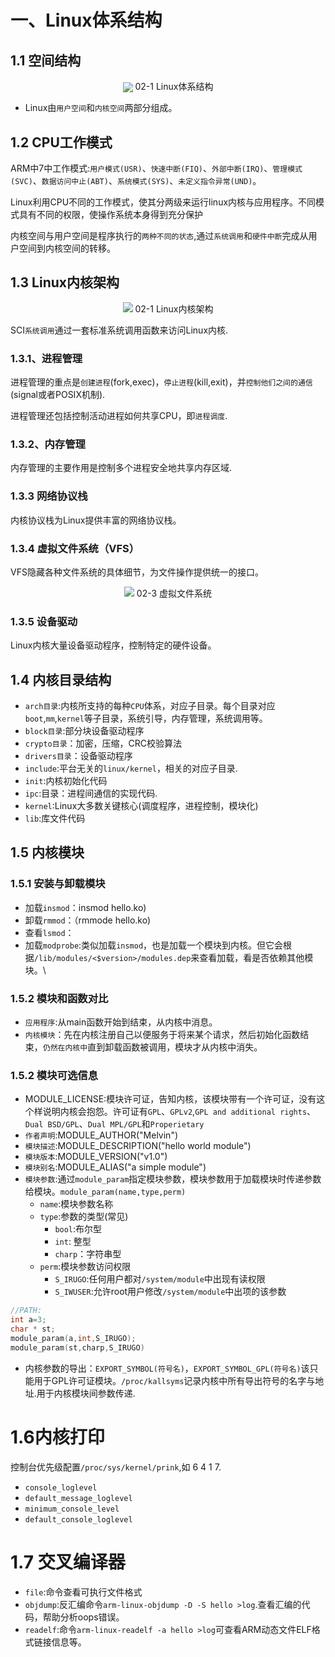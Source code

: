 # 一、Linux体系结构
## 1.1 空间结构
<center>
<image src="./image/02-1.jpg" align="center">
02-1 Linux体系结构
</center>

* Linux由`用户空间`和`内核空间`两部分组成。
## 1.2 CPU工作模式
ARM中7中工作模式:`用户模式(USR)`、`快速中断(FIQ)`、`外部中断(IRQ)`、`管理模式(SVC)`、`数据访问中止(ABT)`、`系统模式(SYS)`、`未定义指令异常(UND)`。

Linux利用CPU不同的工作模式，使其分两级来运行linux内核与应用程序。不同模式具有不同的权限，使操作系统本身得到充分保护

内核空间与用户空间是程序执行的`两种不同的状态`,通过`系统调用`和`硬件中断`完成从用户空间到内核空间的转移。

## 1.3 Linux内核架构

<center>
<image src="./image/02-2.png">
02-1 Linux内核架构
</center>

SCI`系统调用`通过一套标准系统调用函数来访问Linux内核.

### 1.3.1、进程管理

进程管理的重点是`创建进程`(fork,exec)，`停止进程`(kill,exit)，并`控制他们之间的通信`(signal或者POSIX机制).

进程管理还包括控制活动进程如何共享CPU，即`进程调度`.

### 1.3.2、内存管理
内存管理的主要作用是控制多个进程安全地共享内存区域.

### 1.3.3 网络协议栈

内核协议栈为Linux提供丰富的网络协议栈。

### 1.3.4 虚拟文件系统（VFS）

VFS隐藏各种文件系统的具体细节，为文件操作提供统一的接口。

<center>
<image src="./image/02-3.jpg">
02-3 虚拟文件系统
</center>

### 1.3.5 设备驱动

Linux内核大量设备驱动程序，控制特定的硬件设备。

## 1.4 内核目录结构

* `arch目录`:内核所支持的每种`CPU`体系，对应子目录。每个目录对应`boot`,`mm`,`kernel`等子目录，系统引导，内存管理，系统调用等。
* `block目录`:部分块设备驱动程序
* `crypto目录`：加密，压缩，CRC校验算法
* `drivers目录`：设备驱动程序
* `include`:平台无关的`linux/kernel`，相关的对应子目录.
* `init`:内核初始化代码
* `ipc`:目录：进程间通信的实现代码.
* `kernel`:Linux大多数关键核心(调度程序，进程控制，模块化)
* `lib`:库文件代码

## 1.5 内核模块
### 1.5.1 安装与卸载模块

* 加载`insmod`：insmod hello.ko)
* 卸载`rmmod`：（rmmode hello.ko)
* 查看`lsmod`：
* 加载`modprobe`:类似加载`insmod`，也是加载一个模块到内核。但它会根据`/lib/modules/<$version>/modules.dep`来查看加载，看是否依赖其他模块。\
### 1.5.2 模块和函数对比

 * `应用程序`:从main函数开始到结束，从内核中消息。
 * `内核模块`：先在内核注册自己以便服务于将来某个请求，然后初始化函数结束，`仍然在内核中`直到卸载函数被调用，模块才从内核中消失。

### 1.5.2 模块可选信息

* MODULE_LICENSE:模块许可证，告知内核，该模块带有一个许可证，没有这个样说明内核会抱怨。许可证有`GPL`、`GPLv2`,`GPL and additional rights`、`Dual BSD/GPL`、`Dual MPL/GPL`和`Properietary`
* `作者声明`:MODULE_AUTHOR("Melvin")
* `模块描述`:MODULE_DESCRIPTION("hello world module")
* `模块版本`:MODULE_VERSION("v1.0")
* `模块别名`:MODULE_ALIAS("a simple module")
* `模块参数`:通过`module_param`指定模块参数，模块参数用于加载模块时传递参数给模块。`module_param(name,type,perm)`
	* `name`:模块参数名称
	* `type`:参数的类型(常见)
		* `bool`:布尔型
		* `int`: 整型
		* `charp`：字符串型
	* `perm`:模块参数访问权限
		* `S_IRUGO`:任何用户都对`/system/module`中出现有读权限
		* `S_IWUSER`:允许root用户修改`/system/module`中出项的该参数
		
``` c
//PATH:
int a=3;
char * st;
module_param(a,int,S_IRUGO);
module_param(st,charp,S_IRUGO)
```

* 内核参数的导出：`EXPORT_SYMBOL(符号名)`，`EXPORT_SYMBOL_GPL(符号名)`该只能用于GPL许可证模块。`/proc/kallsyms`记录内核中所有导出符号的名字与地址.用于内核模块间参数传递.

# 1.6内核打印
控制台优先级配置`/proc/sys/kernel/prink`,如 6 4 1 7.

* `console_loglevel`
* `default_message_loglevel`
* `minimum_console_level`
* `default_console_loglevel`

# 1.7 交叉编译器
* `file`:命令查看可执行文件格式
* `objdump`:反汇编命令`arm-linux-objdump -D -S hello >log`.查看汇编的代码，帮助分析oops错误。
* `readelf`:命令`arm-linux-readelf -a hello >log`可查看ARM动态文件ELF格式链接信息等。
